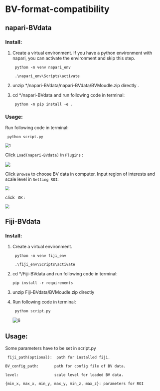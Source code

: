 # BV-format-compatibility

## napari-BVdata

### Install:

1. Create a virtual environment. If you have a python environment with napari, you can activate the environment and skip this step.

   ``` python -m venv napari_env``` 

   ``` .\napari_env\Scripts\activate``` 

2. unzip */napari-BVdata/napari-BVdata/BVMoudle.zip directly .

3. cd */napari-BVdata and run following code in terminal:

   ``` python -m pip install -e .```

### Usage:

Run following code in terminal:

``` python script.py```

<img src="./imgs/1.JPG" alt="1" style="zoom:80%;" />

Click ```Load(napari-BVdata)``` in ```Plugins``` :

![](./imgs/2.JPG)

Click ```Browse``` to choose BV data in computer.  Input region of interests and scale level in ```Setting ROI```:

<img src="./imgs/4.jpg" style="zoom:80%;" />

click ``` OK``` :

<img src="./imgs/5.JPG" style="zoom:80%;" />

## Fiji-BVdata

### Install:

1. Create a virtual environment.

   ``` python -m venv fiji_env``` 

   ``` .\fiji_env\Scripts\activate``` 

2. cd */Fiji-BVdata and run following code in terminal:

   ```pip install -r requirements```

3. unzip Fiji-BVdata/BVMoudle.zip directly

4. Run following code in terminal:

   ``` python script.py```

   ![6](./imgs/6.JPG)

## Usage:

Some parameters have to be set in script.py

` fiji_path(optional):  path for installed fiji.` 

`BV_config_path:       path for config file of BV data.`

`level:                scale level for loaded BV data.`

`{min_x, max_x, min_y, max_y, min_z, max_z}: parameters for ROI`





















